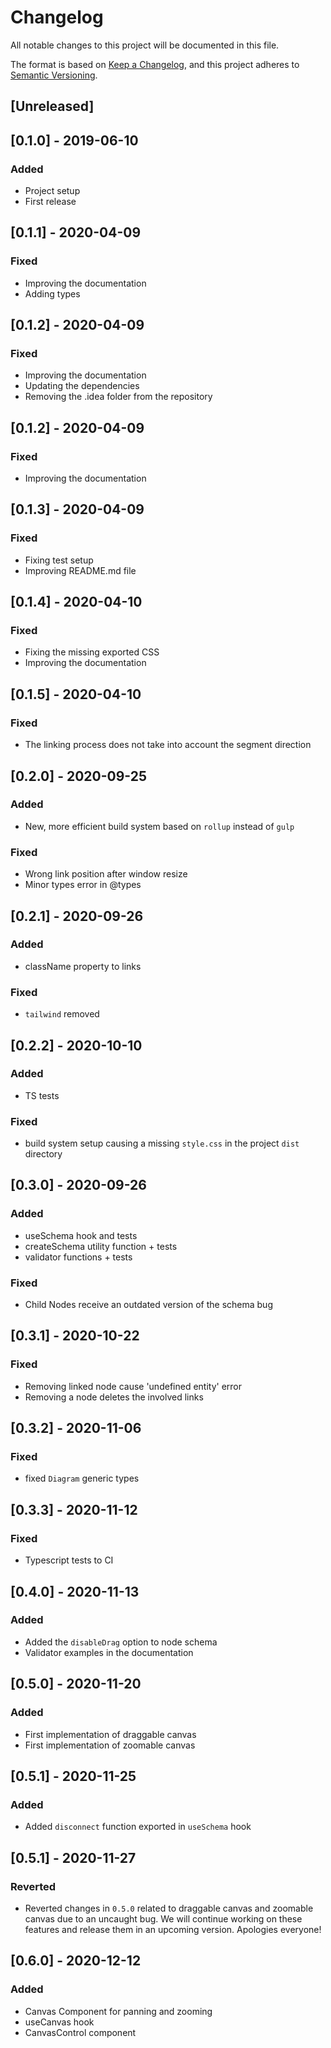 # Changelog
All notable changes to this project will be documented in this file.

The format is based on [Keep a Changelog](https://keepachangelog.com/en/1.0.0/),
and this project adheres to [Semantic Versioning](https://semver.org/spec/v2.0.0.html).

## [Unreleased]

## [0.1.0] - 2019-06-10

### Added

- Project setup
- First release

## [0.1.1] - 2020-04-09

### Fixed

- Improving the documentation 
- Adding types


## [0.1.2] - 2020-04-09

### Fixed

- Improving the documentation 
- Updating the dependencies
- Removing the .idea folder from the repository

## [0.1.2] - 2020-04-09

### Fixed

- Improving the documentation

## [0.1.3] - 2020-04-09

### Fixed

- Fixing test setup
- Improving README.md file

## [0.1.4] - 2020-04-10

### Fixed

- Fixing the missing exported CSS
- Improving the documentation

## [0.1.5] - 2020-04-10

### Fixed

- The linking process does not take into account the segment direction

## [0.2.0] - 2020-09-25

### Added

- New, more efficient build system based on `rollup` instead of `gulp`

### Fixed

- Wrong link position after window resize
- Minor types error in @types

## [0.2.1] - 2020-09-26

### Added

- className property to links

### Fixed

- `tailwind` removed


## [0.2.2] - 2020-10-10

### Added

- TS tests

### Fixed

- build system setup causing a missing `style.css` in the project `dist` directory


## [0.3.0] - 2020-09-26

### Added

- useSchema hook and tests
- createSchema utility function + tests
- validator functions + tests

### Fixed

- Child Nodes receive an outdated version of the schema bug

## [0.3.1] - 2020-10-22

### Fixed

- Removing linked node cause 'undefined entity' error
- Removing a node deletes the involved links


## [0.3.2] - 2020-11-06

### Fixed

- fixed `Diagram` generic types


## [0.3.3] - 2020-11-12

### Fixed

- Typescript tests to CI

## [0.4.0] - 2020-11-13

### Added

- Added the `disableDrag` option to node schema
- Validator examples in the documentation

## [0.5.0] - 2020-11-20

### Added

- First implementation of draggable canvas
- First implementation of zoomable canvas 


## [0.5.1] - 2020-11-25

### Added

- Added `disconnect` function exported in `useSchema` hook

## [0.5.1] - 2020-11-27

  ### Reverted
  
  - Reverted changes in `0.5.0` related to draggable canvas and zoomable 
    canvas due to an uncaught bug. We will continue working on these features
    and release them in an upcoming version. Apologies everyone! 

## [0.6.0] - 2020-12-12

### Added

- Canvas Component for panning and zooming
- useCanvas hook
- CanvasControl component
